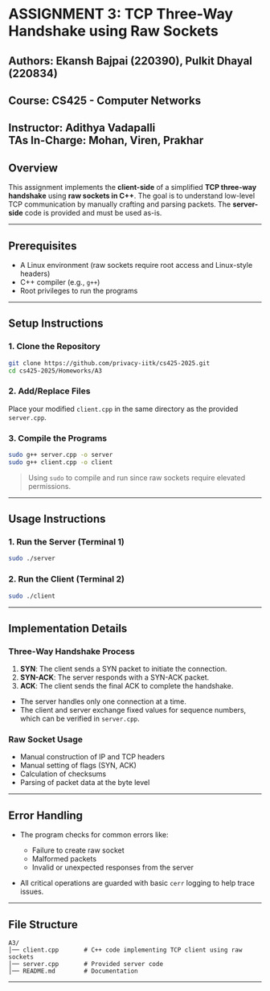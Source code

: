 # ASSIGNMENT 3: TCP Three-Way Handshake using Raw Sockets

## Authors: Ekansh Bajpai (220390), Pulkit Dhayal (220834)

## Course: CS425 - Computer Networks  
**Instructor:** Adithya Vadapalli  
**TAs In-Charge:** Mohan, Viren, Prakhar  
---

## Overview
This assignment implements the **client-side** of a simplified **TCP three-way handshake** using **raw sockets in C++**. The goal is to understand low-level TCP communication by manually crafting and parsing packets. The **server-side** code is provided and must be used as-is.

---

## Prerequisites

- A Linux environment (raw sockets require root access and Linux-style headers)
- C++ compiler (e.g., `g++`)
- Root privileges to run the programs

---

## Setup Instructions

### 1. Clone the Repository
```bash
git clone https://github.com/privacy-iitk/cs425-2025.git
cd cs425-2025/Homeworks/A3
```

### 2. Add/Replace Files
Place your modified `client.cpp` in the same directory as the provided `server.cpp`.

### 3. Compile the Programs
```bash
sudo g++ server.cpp -o server
sudo g++ client.cpp -o client
```

> Using `sudo` to compile and run since raw sockets require elevated permissions.

---

## Usage Instructions

### 1. Run the Server (Terminal 1)
```bash
sudo ./server
```

### 2. Run the Client (Terminal 2)
```bash
sudo ./client
```

---

## Implementation Details

### Three-Way Handshake Process
1. **SYN**: The client sends a SYN packet to initiate the connection.
2. **SYN-ACK**: The server responds with a SYN-ACK packet.
3. **ACK**: The client sends the final ACK to complete the handshake.

- The server handles only one connection at a time.
- The client and server exchange fixed values for sequence numbers, which can be verified in `server.cpp`.

### Raw Socket Usage
- Manual construction of IP and TCP headers
- Manual setting of flags (SYN, ACK)
- Calculation of checksums
- Parsing of packet data at the byte level

---

## Error Handling

- The program checks for common errors like:
  - Failure to create raw socket
  - Malformed packets
  - Invalid or unexpected responses from the server

- All critical operations are guarded with basic `cerr` logging to help trace issues.

---

## File Structure

```
A3/
│── client.cpp       # C++ code implementing TCP client using raw sockets
│── server.cpp       # Provided server code 
│── README.md        # Documentation
```

---
